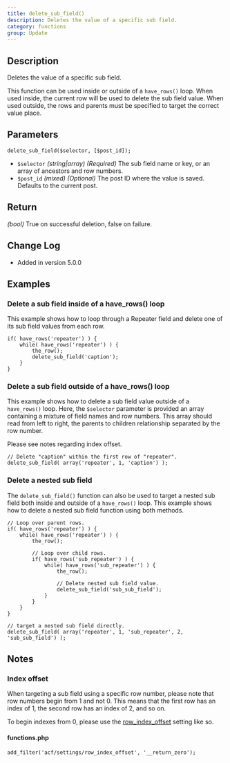 ```yaml
---
title: delete_sub_field()
description: Deletes the value of a specific sub field.
category: functions
group: Update
---
```


## Description
Deletes the value of a specific sub field.

This function can be used inside or outside of a `have_rows()` loop. When used inside, the current row will be used to delete the sub field value. When used outside, the rows and parents must be specified to target the correct value place.

## Parameters
```
delete_sub_field($selector, [$post_id]);
```
- `$selector`		*(string|array)*	*(Required)*	The sub field name or key, or an array of ancestors and row numbers.
- `$post_id`		*(mixed)*			*(Optional)*	The post ID where the value is saved. Defaults to the current post.

## Return
*(bool)* True on successful deletion, false on failure.

## Change Log
- Added in version 5.0.0

## Examples

### Delete a sub field inside of a have_rows() loop
This example shows how to loop through a Repeater field and delete one of its sub field values from each row.
```
if( have_rows('repeater') ) {
	while( have_rows('repeater') ) {
		the_row();
		delete_sub_field('caption');
	}
}
```

### Delete a sub field outside of a have_rows() loop
This example shows how to delete a sub field value outside of a `have_rows()` loop. Here, the `$selector` parameter is provided an array containing a mixture of field names and row numbers. This array should read from left to right, the parents to children relationship separated by the row number.

Please see notes regarding index offset.
```
// Delete "caption" within the first row of "repeater".
delete_sub_field( array('repeater', 1, 'caption') );
```

### Delete a nested sub field
The `delete_sub_field()` function can also be used to target a nested sub field both inside and outside of a `have_rows()` loop. This example shows how to delete a nested sub field function using both methods.
```
// Loop over parent rows.
if( have_rows('repeater') ) {
	while( have_rows('repeater') ) {
		the_row();

		// Loop over child rows.
		if( have_rows('sub_repeater') ) {
			while( have_rows('sub_repeater') ) {
				the_row();
				
				// Delete nested sub field value.
				delete_sub_field('sub_sub_field');
			}
		}
	}
}

// target a nested sub field directly.
delete_sub_field( array('repeater', 1, 'sub_repeater', 2, 'sub_sub_field') );
```

## Notes

### Index offset
When targeting a sub field using a specific row number, please note that row numbers begin from 1 and not 0. This means that the first row has an index of 1, the second row has an index of 2, and so on.

To begin indexes from 0, please use the [row_index_offset](https://www.advancedcustomfields.com/resources/acf-settings/) setting like so.
#### functions.php
```
add_filter('acf/settings/row_index_offset', '__return_zero');
```

